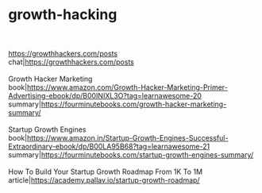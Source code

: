 # growth-hacking<br><br>

https://growthhackers.com/posts<br>chat|https://growthhackers.com/posts<br><br>
Growth Hacker Marketing<br>book|https://www.amazon.com/Growth-Hacker-Marketing-Primer-Advertising-ebook/dp/B00INIXL3O?tag=learnawesome-20<br>summary|https://fourminutebooks.com/growth-hacker-marketing-summary/<br><br>
Startup Growth Engines<br>book|https://www.amazon.in/Startup-Growth-Engines-Successful-Extraordinary-ebook/dp/B00LA95B68?tag=learnawesome-21<br>summary|https://fourminutebooks.com/startup-growth-engines-summary/<br><br>
How To Build Your Startup Growth Roadmap From 1K To 1M<br>article|https://academy.pallav.io/startup-growth-roadmap/<br><br>
